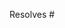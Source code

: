 <!--

Describe in detail the changes you are proposing, and the rationale.

See the contributing guide:

https://github.com/openbao/openbao/blob/development/CONTRIBUTING.md

-->

<!--

Link all GitHub issues fixed by this PR, and add references to prior related PRs.
Make sure to first open an issue, get community approval and only then create Pull Request to resolve it.
All Pull Requests must have an issue attached to them

-->

Resolves #
